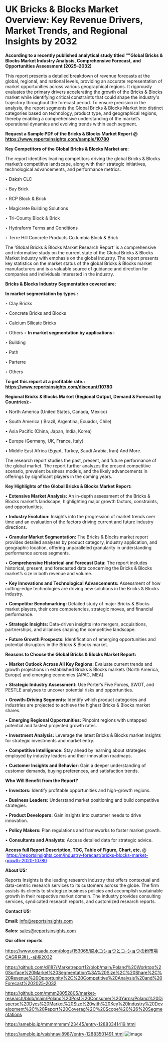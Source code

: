 # UK Bricks & Blocks Market Overview: Key Revenue Drivers, Market Trends, and Regional Insights by 2032

<strong>According to a recently published analytical study titled ""Global Bricks & Blocks Market Industry Analysis, Comprehensive Forecast, and Opportunities Assessment (2025–2032)</strong>

This report presents a detailed breakdown of revenue forecasts at the global, regional, and national levels, providing an accurate representation of market opportunities across various geographical regions. It rigorously evaluates the primary drivers accelerating the growth of the Bricks & Blocks market while identifying critical constraints that could shape the industry's trajectory throughout the forecast period. To ensure precision in the analysis, the report segments the Global Bricks & Blocks Market into distinct categories based on technology, product type, and geographical regions, thereby enabling a comprehensive understanding of the market’s operational dynamics and evolving trends within each segment.

<strong>Request a Sample PDF of the Bricks & Blocks Market Report </strong><strong>@<a href=https://www.reportsinsights.com/sample/10780 style=color:#0000ff;> https://www.reportsinsights.com/sample/10780</a></strong></font>

<strong>Key Competitors of the Global Bricks & Blocks Market are:</strong>

The report identifies leading competitors driving the global Bricks & Blocks market’s competitive landscape, along with their strategic initiatives, technological advancements, and performance metrics.

‣ Daksh CLC

‣ Bay Brick

‣ RCP Block & Brick

‣ Magicrete Building Solutions

‣ Tri-County Block & Brick

‣ Hydraform Terms and Conditions

‣ Terre Hill Concrete Products
 Co.lumbia Block & Brick

The ‘Global Bricks & Blocks Market Research Report’ is a comprehensive and informative study on the current state of the Global Bricks & Blocks Market industry with emphasis on the global industry. The report presents key statistics on the market status of the global Bricks & Blocks market manufacturers and is a valuable source of guidance and direction for companies and individuals interested in the industry.

<strong>Bricks & Blocks Industry Segmentation covered are:</strong>

<strong>In market segmentation by types : </strong>

‣ Clay Bricks

‣ Concrete Bricks and Blocks

‣ Calcium Silicate Bricks

‣ Others
‣ 
<strong>In market segmentation by applications : </strong>

‣ Building

‣ Path

‣ Parterre

‣ Others

<strong>To get this report at a profitable rate.: <a href=https://www.reportsinsights.com/discount/10780 style=color:#0000ff;>https://www.reportsinsights.com/discount/10780</a></strong></font>

<strong>Regional Bricks & Blocks Market (Regional Output, Demand &amp; Forecast by Countries):-</strong>

• North America (United States, Canada, Mexico)

• South America ( Brazil, Argentina, Ecuador, Chile)

• Asia Pacific (China, Japan, India, Korea)

• Europe (Germany, UK, France, Italy)

• Middle East Africa (Egypt, Turkey, Saudi Arabia, Iran) And More.

The research report studies the past, present, and future performance of the global market. The report further analyzes the present competitive scenario, prevalent business models, and the likely advancements in offerings by significant players in the coming years.

<strong>Key Highlights of the Global Bricks & Blocks Market Report:</strong>

• <strong>Extensive Market Analysis:</strong> An in-depth assessment of the Bricks & Blocks market’s landscape, highlighting major growth factors, constraints, and opportunities.

• <strong>Industry Evolution:</strong> Insights into the progression of market trends over time and an evaluation of the factors driving current and future industry directions.

• <strong>Granular Market Segmentation:</strong> The Bricks & Blocks market report provides detailed analyses by product category, industry application, and geographic location, offering unparalleled granularity in understanding performance across segments.

• <strong>Comprehensive Historical and Forecast Data:</strong> The report includes historical, present, and forecasted data concerning the Bricks & Blocks market’s size in both revenue and volume.

• <strong>Key Innovations and Technological Advancements:</strong> Assessment of how cutting-edge technologies are driving new solutions in the Bricks & Blocks industry.

• <strong>Competitor Benchmarking:</strong> Detailed study of major Bricks & Blocks market players, their core competencies, strategic moves, and financial performance.

• <strong>Strategic Insights:</strong> Data-driven insights into mergers, acquisitions, partnerships, and alliances shaping the competitive landscape.

• <strong>Future Growth Prospects:</strong> Identification of emerging opportunities and potential disruptors in the Bricks & Blocks market.

<strong>Reasons to Choose the Global Bricks & Blocks Market Report:</strong>

• <strong>Market Outlook Across All Key Regions:</strong> Evaluate current trends and growth projections in established Bricks & Blocks markets (North America, Europe) and emerging economies (APAC, MEA).

• <strong>Strategic Industry Assessment:</strong> Use Porter’s Five Forces, SWOT, and PESTLE analyses to uncover potential risks and opportunities.

• <strong>Growth-Driving Segments:</strong> Identify which product categories and industries are projected to achieve the highest Bricks & Blocks market shares.

• <strong>Emerging Regional Opportunities:</strong> Pinpoint regions with untapped potential and fastest projected growth rates.

• <strong>Investment Analysis:</strong> Leverage the latest Bricks & Blocks market insights for strategic investments and market entry.

• <strong>Competitive Intelligence:</strong> Stay ahead by learning about strategies employed by industry leaders and their innovation roadmaps.

• <strong>Customer Insights and Behavior:</strong> Gain a deeper understanding of customer demands, buying preferences, and satisfaction trends.

<strong>Who Will Benefit from the Report?</strong>

• <strong>Investors:</strong> Identify profitable opportunities and high-growth regions.

• <strong>Business Leaders:</strong> Understand market positioning and build competitive strategies.

• <strong>Product Developers:</strong> Gain insights into customer needs to drive innovation.

• <strong>Policy Makers:</strong> Plan regulations and frameworks to foster market growth.

• <strong>Consultants and Analysts:</strong> Access detailed data for strategic advice.
</ul>
<strong>Access full Report Description, TOC, Table of Figure, Chart, etc. </strong>@  <a href=https://reportsinsights.com/industry-forecast/bricks-blocks-market-growth-2020-10780 style=color:#0000ff;>https://reportsinsights.com/industry-forecast/bricks-blocks-market-growth-2020-10780</a></font>

<strong><strong>About US</strong>:</strong>

Reports Insights is the leading research industry that offers contextual and data-centric research services to its customers across the globe. The firm assists its clients to strategize business policies and accomplish sustainable growth in their respective market domain. The industry provides consulting services, syndicated research reports, and customized research reports.

<strong>Contact US:</strong>

<p class=""""><b>Email:</b> <a href=mailto:info@reportsinsights.com>info@reportsinsights.com</a></p>
<p class=""""><b>Sales:</b> <a href=mailto:sales@reportsinsights.com>sales@reportsinsights.com</a></p>

<strong>Our other reports</strong>

<a href=https://www.omaada.com/blogs/153065/脱水コショウとコ-ショウの粉市場CAGR見通し-成長2032>https://www.omaada.com/blogs/153065/脱水コショウとコ-ショウの粉市場CAGR見通し-成長2032</a>

<a href=https://github.com/di187/Marketreport12/blob/main/Poland%20Worktop%20Surface%20Market%20Segmentation%3A%20Size%2C%20Share%2C%20Revenue%20Opportunity%2C%20Competitive%20Analysis%20and%20Forecast%202025-2032>https://github.com/di187/Marketreport12/blob/main/Poland%20Worktop%20Surface%20Market%20Segmentation%3A%20Size%2C%20Share%2C%20Revenue%20Opportunity%2C%20Competitive%20Analysis%20and%20Forecast%202025-2032</a>

<a href=https://github.com/mmm28052805/market-research/blob/main/Poland%20Post%20Consumer%20Yarns/Poland%20Disperse%20Dyes%20Market%20Size%20with%20Key%20Industry%20Development%2C%20Report%20Coverag%2C%20Scope%20%26%20Segmentations>https://github.com/mmm28052805/market-research/blob/main/Poland%20Post%20Consumer%20Yarns/Poland%20Disperse%20Dyes%20Market%20Size%20with%20Key%20Industry%20Development%2C%20Report%20Coverag%2C%20Scope%20%26%20Segmentations</a>

<a href=https://ameblo.jp/mmmmmmm123445/entry-12883341419.html>https://ameblo.jp/mmmmmmm123445/entry-12883341419.html</a>

<a href=https://ameblo.jp/vaishnavi8987/entry-12883501491.html>https://ameblo.jp/vaishnavi8987/entry-12883501491.html</a>
![image](https://github.com/user-attachments/assets/1e7095fa-f6f4-43ff-b55b-4425ccd588e9)
